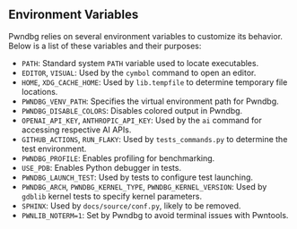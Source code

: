 ## Environment Variables

Pwndbg relies on several environment variables to customize its behavior. Below is a list of these variables and their purposes:

- `PATH`: Standard system `PATH` variable used to locate executables.
- `EDITOR`, `VISUAL`: Used by the `cymbol` command to open an editor.
- `HOME`, `XDG_CACHE_HOME`: Used by `lib.tempfile` to determine temporary file locations.
- `PWNDBG_VENV_PATH`: Specifies the virtual environment path for Pwndbg.
- `PWNDBG_DISABLE_COLORS`: Disables colored output in Pwndbg.
- `OPENAI_API_KEY`, `ANTHROPIC_API_KEY`: Used by the `ai` command for accessing respective AI APIs.
- `GITHUB_ACTIONS`, `RUN_FLAKY`: Used by `tests_commands.py` to determine the test environment.
- `PWNDBG_PROFILE`: Enables profiling for benchmarking.
- `USE_PDB`: Enables Python debugger in tests.
- `PWNDBG_LAUNCH_TEST`: Used by tests to configure test launching.
- `PWNDBG_ARCH`, `PWNDBG_KERNEL_TYPE`, `PWNDBG_KERNEL_VERSION`: Used by `gdblib` kernel tests to specify kernel parameters.
- `SPHINX`: Used by `docs/source/conf.py`, likely to be removed.
- `PWNLIB_NOTERM=1`: Set by Pwndbg to avoid terminal issues with Pwntools.
